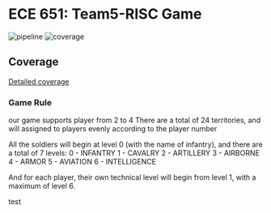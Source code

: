 ECE 651: Team5-RISC Game
======================================

![pipeline](https://gitlab.oit.duke.edu/mz213/team5-risc-game/badges/main/pipeline.svg)
![coverage](https://gitlab.oit.duke.edu/mz213/team5-risc-game/badges/main/coverage.svg?job=test)


## Coverage
[Detailed coverage](https://mz213.pages.oit.duke.edu/team5-risc-game/dashboard.html)


### Game Rule
our game supports player from 2 to 4
There are a total of 24 territories, and will assigned to players evenly according to the player number

All the soldiers will begin at level 0 (with the name of infantry), and there are a total of 7 levels:
0 - INFANTRY
1 - CAVALRY
2 - ARTILLERY
3 - AIRBORNE
4 - ARMOR
5 - AVIATION
6 - INTELLIGENCE

And for each player, their own technical level will begin from level 1, with a maximum of level 6. 


test









